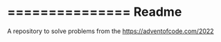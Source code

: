 
===============
 Readme
===============

A repository to solve problems from the https://adventofcode.com/2022


